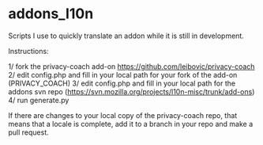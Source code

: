 addons_l10n
===========

Scripts I use to quickly translate an addon while it is still in development.

Instructions:

1/ fork the privacy-coach add-on https://github.com/leibovic/privacy-coach
2/ edit config.php and fill in your local path for your fork of the add-on (PRIVACY_COACH)
3/ edit config.php and fill in your local path for the addons svn repo (https://svn.mozilla.org/projects/l10n-misc/trunk/add-ons)
4/ run generate.py

If there are changes to your local copy of the privacy-coach repo, that means that a locale is complete, add it to a branch in your repo and make a pull request.
